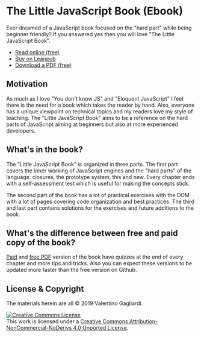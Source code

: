 # The Little JavaScript Book (Ebook)

Ever dreamed of a JavaScript book focused on the "hard part" while being beginner friendly? If you answered yes then you will love "The Little JavaScript Book".

* [Read online (free)](manuscript/README.md)
* [Buy on Leanpub](https://leanpub.com/little-javascript/)
* [Download a PDF (free)](https://www.valentinog.com/little-javascript)

## Motivation

As much as I love "You don't know JS" and "Eloquent JavaScript" I feel there is the need for a book which takes the reader by hand. Also, everyone has a unique viewpoint on technical topics and my readers love my style of teaching. The "Little JavaScript Book" aims to be a reference on the hard parts of JavaScript aiming at beginners but also at more experienced developers.

## What's in the book?

The "Little JavaScript Book" is organized in three parts. The first part covers the inner working of JavaScript engines and the "hard parts" of the language: closures, the prototype system, this and new. Every chapter ends with a self-assessment test which is useful for making the concepts stick.

The second part of the book has a lot of practical exercises with the DOM with a lot of pages covering code organization and best practices. The third and last part contains solutions for the exercises and future additions to the book.

## What's the difference between free and paid copy of the book?

[Paid](https://leanpub.com/little-javascript/) and [free PDF](https://www.valentinog.com/little-javascript) version of the book have quizzes at the end of every chapter and more tips and tricks. Also you can expect these versions to be updated more faster than the free version on Github.

## License & Copyright

The materials herein are all &copy; 2019 Valentino Gagliardi.

<a rel="license" href="http://creativecommons.org/licenses/by-nc-nd/4.0/"><img alt="Creative Commons License" style="border-width:0" src="https://i.creativecommons.org/l/by-nc-nd/4.0/88x31.png" /></a><br />This work is licensed under a <a rel="license" href="http://creativecommons.org/licenses/by-nc-nd/4.0/">Creative Commons Attribution-NonCommercial-NoDerivs 4.0 Unported License</a>.
